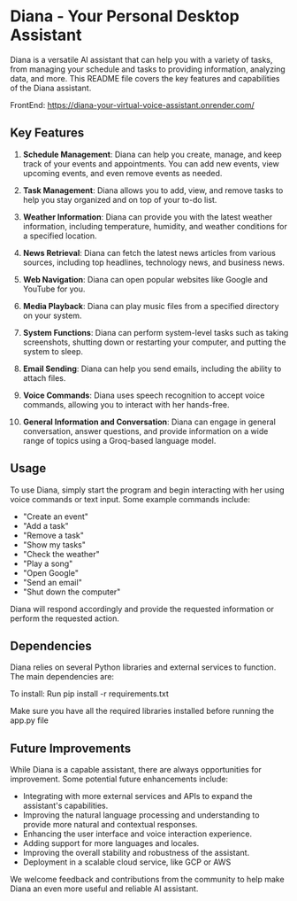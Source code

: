 # Diana - Your Personal Desktop Assistant

Diana is a versatile AI assistant that can help you with a variety of tasks, from managing your schedule and tasks to providing information, analyzing data, and more. This README file covers the key features and capabilities of the Diana assistant.

FrontEnd: https://diana-your-virtual-voice-assistant.onrender.com/

## Key Features

1. **Schedule Management**: Diana can help you create, manage, and keep track of your events and appointments. You can add new events, view upcoming events, and even remove events as needed.

2. **Task Management**: Diana allows you to add, view, and remove tasks to help you stay organized and on top of your to-do list.

3. **Weather Information**: Diana can provide you with the latest weather information, including temperature, humidity, and weather conditions for a specified location.

4. **News Retrieval**: Diana can fetch the latest news articles from various sources, including top headlines, technology news, and business news.

5. **Web Navigation**: Diana can open popular websites like Google and YouTube for you.

6. **Media Playback**: Diana can play music files from a specified directory on your system.

7. **System Functions**: Diana can perform system-level tasks such as taking screenshots, shutting down or restarting your computer, and putting the system to sleep.

8. **Email Sending**: Diana can help you send emails, including the ability to attach files.

9. **Voice Commands**: Diana uses speech recognition to accept voice commands, allowing you to interact with her hands-free.

10. **General Information and Conversation**: Diana can engage in general conversation, answer questions, and provide information on a wide range of topics using a Groq-based language model.

## Usage

To use Diana, simply start the program and begin interacting with her using voice commands or text input. Some example commands include:

- "Create an event"
- "Add a task"
- "Remove a task"
- "Show my tasks"
- "Check the weather"
- "Play a song"
- "Open Google"
- "Send an email"
- "Shut down the computer"

Diana will respond accordingly and provide the requested information or perform the requested action.

## Dependencies

Diana relies on several Python libraries and external services to function. The main dependencies are:

To install:
Run 
pip install -r requirements.txt

Make sure you have all the required libraries installed before running the app.py file

## Future Improvements

While Diana is a capable assistant, there are always opportunities for improvement. Some potential future enhancements include:

- Integrating with more external services and APIs to expand the assistant's capabilities.
- Improving the natural language processing and understanding to provide more natural and contextual responses.
- Enhancing the user interface and voice interaction experience.
- Adding support for more languages and locales.
- Improving the overall stability and robustness of the assistant.
- Deployment in a scalable cloud service, like GCP or AWS

We welcome feedback and contributions from the community to help make Diana an even more useful and reliable AI assistant.
